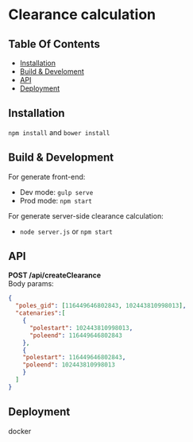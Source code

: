 # Clearance calculation

## Table Of Contents
- [Installation](#installation)
- [Build & Develoment](#build-&-development)
- [API](#api)
- [Deployment](#Deployment)

## Installation
`npm install` and `bower install`

## Build & Development
For generate front-end:
- Dev mode: `gulp serve`
- Prod mode: `npm start`

For generate server-side clearance calculation:
- `node server.js` or `npm start`

## API
**POST /api/createClearance**<br>
Body params:
```json
{
  "poles_gid": [116449646802843, 102443810998013],
  "catenaries":[
    {
      "polestart": 102443810998013,
      "poleend": 116449646802843
    },
    {
    "polestart": 116449646802843,
    "poleend": 102443810998013
    }
  ]
}
```



## Deployment
docker

